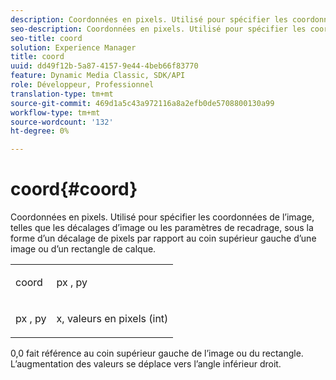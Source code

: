 ```yaml
---
description: Coordonnées en pixels. Utilisé pour spécifier les coordonnées de l’image, telles que les décalages d’image ou les paramètres de recadrage, sous la forme d’un décalage de pixels par rapport au coin supérieur gauche d’une image ou d’un rectangle de calque.
seo-description: Coordonnées en pixels. Utilisé pour spécifier les coordonnées de l’image, telles que les décalages d’image ou les paramètres de recadrage, sous la forme d’un décalage de pixels par rapport au coin supérieur gauche d’une image ou d’un rectangle de calque.
seo-title: coord
solution: Experience Manager
title: coord
uuid: dd49f12b-5a87-4157-9e44-4beb66f83770
feature: Dynamic Media Classic, SDK/API
role: Développeur, Professionnel
translation-type: tm+mt
source-git-commit: 469d1a5c43a972116a8a2efb0de5708800130a99
workflow-type: tm+mt
source-wordcount: '132'
ht-degree: 0%

---
```



# coord{#coord}

Coordonnées en pixels. Utilisé pour spécifier les coordonnées de l’image, telles que les décalages d’image ou les paramètres de recadrage, sous la forme d’un décalage de pixels par rapport au coin supérieur gauche d’une image ou d’un rectangle de calque.

<table id="simpletable_A686120953124ACB8803CB9C877252AB"> 
 <tr class="strow"> 
  <td class="stentry"> <p><span class="codeph"> <span class="varname"> coord</span> </span> </p> </td> 
  <td class="stentry"> <p><span class="codeph"> <span class="varname"> px</span> </span>,  <span class="codeph"><span class="varname"> py</span></span> </p></td> 
 </tr> 
 <tr class="strow"> 
  <td class="stentry"> <p><span class="codeph"> <span class="varname"> px</span> </span>,  <span class="codeph"><span class="varname"> py</span></span> </p></td> 
  <td class="stentry"> <p><span class="varname"> x</span>,  <span class="varname"> </span> valeurs en pixels (int) </p></td> 
 </tr> 
</table>

0,0 fait référence au coin supérieur gauche de l’image ou du rectangle. L’augmentation des valeurs se déplace vers l’angle inférieur droit.
